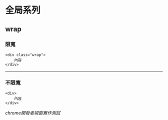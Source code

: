 # 全局系列

## wrap

### 限寬
```
<div class="wrap">
    內容
</div>
```

---

### 不限寬
```
<div>
    內容
</div>
```

*chrome開發者視窗實作測試*

